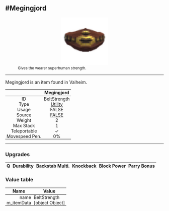<meta property="og:title" content="Megingjord - MoreValheim" /><meta property="og:type" content="website" /><meta property="og:image" content="/assets/megingjord.png" /><meta property="og:description" content="Megingjord is an item found in Valheim." /><meta name="theme-color" content="#546D78"><meta name="twitter:card" content="summary_large_image">
#Megingjord
-------------
<style>img {width:20px;}.tb {width:150px;display: block;margin-left: auto;margin-right: auto;}</style>

<style>.md-typeset table:not([class]) th:not([align]) {min-width:unset!important;}</style>
<style>td{padding:0em 0.3em!important;text-align:center!important;border-left:.05rem solid var(--md-default-fg-color--lightest)}</style>

<style>th{padding:0.1em 0.3em!important;text-align:center!important;font-weight:bold}</style>

<style>pre{text-align:right!important}</style>
<style>table tr td:first-child {border-left: 0;};</style>

<figure><img src="/assets/megingjord.png" class="tb" /><figcaption><small>Gives the wearer superhuman strength.</small></figcaption></figure>

-------------

Megingjord is an item found in Valheim.

|        | Megingjord              |
| ----------- | ------------------------------------ |
| ID |BeltStrength
| Type | [Utility](../../types/utility)
| Usage | FALSE<br>
| Source | [FALSE](../../items/false)
| Weight | 2 |
| Max Stack | 1 |
| Teleportable | ✓
| Movespeed Pen. | 0%


-------------

### Upgrades
| Q | Durability | Backstab Multi. | Knockback | Block Power | Parry Bonus
| - | - | - | - | - | - 


### Value table
| Name | Value
| - | - |
| <div style="text-align:right">name</div> | <div style="text-align:left">BeltStrength</div> | 
| <div style="text-align:right">m_itemData</div> | <div style="text-align:left">[object Object]</div> | 